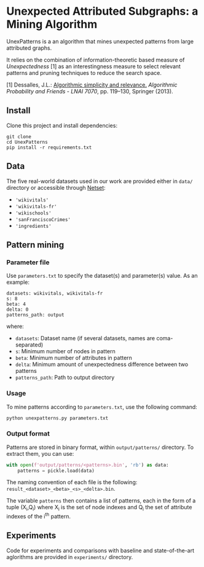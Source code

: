 # Unexpected Attributed Subgraphs: a Mining Algorithm

UnexPatterns is a an algorithm that mines unexpected patterns from large attributed graphs.

It relies on the combination of information-theoretic based measure of *Unexpectedness* [1] as an interestingness measure to select relevant patterns and pruning techniques to reduce the search space.

[1] Dessalles, J.L.: [Algorithmic simplicity and relevance.](https://perso.telecom-paristech.fr/jld/papers/Dessalles_11061001.pdf) *Algorithmic Probability and Friends - LNAI 7070*, pp. 119–130, Springer (2013).

## Install

Clone this project and install dependencies:
```
git clone
cd UnexPatterns
pip install -r requirements.txt
```
## Data
The five real-world datasets used in our work are provided either in `data/` directory or accessible through [Netset](https://netset.telecom-paris.fr/): 
* `'wikivitals'` 
* `'wikivitals-fr'`
* `'wikischools'`
* `'sanFranciscoCrimes'` 
* `'ingredients'`

## Pattern mining

### Parameter file

Use `parameters.txt` to specify the dataset(s) and parameter(s) value. As an example:
```
datasets: wikivitals, wikivitals-fr
s: 8
beta: 4
delta: 0
patterns_path: output
```
where:
*  `datasets`: Dataset name (if several datasets, names are coma-separated)
* `s`: Minimum number of nodes in pattern
* `beta`: Minimum number of attributes in pattern
* `delta`: Minimum amount of unexpectedness difference between two patterns
* `patterns_path`: Path to output directory 

### Usage
To mine patterns according to `parameters.txt`, use the following command:
```python
python unexpatterns.py parameters.txt
```

### Output format
Patterns are stored in binary format, within `output/patterns/` directory. To extract them, you can use:
```Python
with open(f'output/patterns/<patterns>.bin', 'rb') as data:
    patterns = pickle.load(data)
```
The naming convention of each file is the following: `result_<dataset>_<beta>_<s>_<delta>.bin`.  

The variable `patterns` then contains a list of patterns, each in the form of a tuple (X<sub>i</sub>,Q<sub>i</sub>) where X<sub>i</sub> is the set of node indexes and Q<sub>i</sub> the set of attribute indexes of the i<sup>th</sup> pattern.

## Experiments
Code for experiments and comparisons with baseline and state-of-the-art aglorithms are provided in `experiments/` directory.

